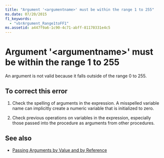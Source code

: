 ```yaml
---
title: "Argument '<argumentname>' must be within the range 1 to 255"
ms.date: 07/20/2015
f1_keywords: 
  - "vbrArgument_Range1toFF1"
ms.assetid: a447f9a6-1c90-4c71-abff-81170331e4c5
---
```

# Argument '\<argumentname>' must be within the range 1 to 255
An argument is not valid because it falls outside of the range 0 to 255.  
  
## To correct this error  
  
1. Check the spelling of arguments in the expression. A misspelled variable name can implicitly create a numeric variable that is initialized to zero.  
  
2. Check previous operations on variables in the expression, especially those passed into the procedure as arguments from other procedures.  
  
## See also

- [Passing Arguments by Value and by Reference](../programming-guide/language-features/procedures/passing-arguments-by-value-and-by-reference.md)

